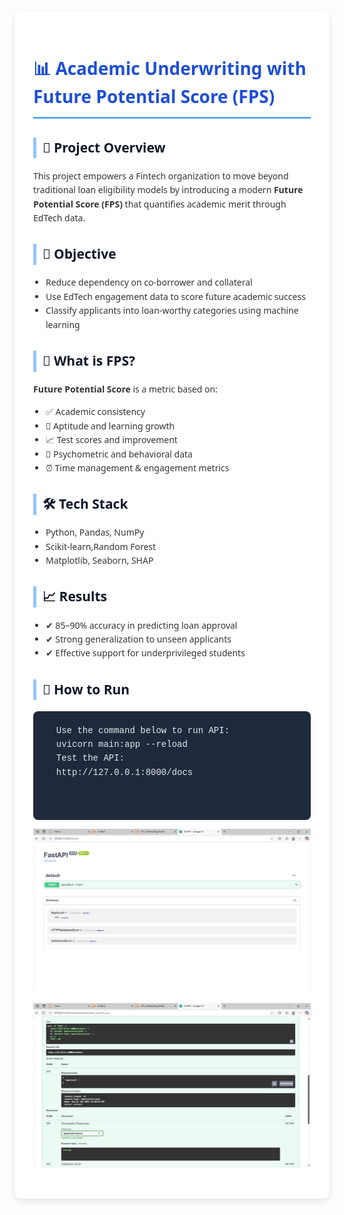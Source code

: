 <div style="max-width:900px;margin:40px auto;padding:30px;background:#ffffff;border-radius:12px;font-family:Segoe UI,Tahoma,sans-serif;line-height:1.6;color:#333;box-shadow:0 4px 12px rgba(0,0,0,0.1);">
  <h1 style="color:#1d4ed8;border-bottom:3px solid #60a5fa;padding-bottom:10px;">📊 Academic Underwriting with Future Potential Score (FPS)</h1>

  <h2 style="color:#0f172a;border-left:5px solid #93c5fd;padding-left:10px;margin-top:30px;">🚀 Project Overview</h2>
  <p>This project empowers a Fintech organization to move beyond traditional loan eligibility models by introducing a modern <strong>Future Potential Score (FPS)</strong> that quantifies academic merit through EdTech data.</p>

  <h2 style="color:#0f172a;border-left:5px solid #93c5fd;padding-left:10px;margin-top:30px;">🎯 Objective</h2>
  <ul style="padding-left:20px;">
    <li>Reduce dependency on co-borrower and collateral</li>
    <li>Use EdTech engagement data to score future academic success</li>
    <li>Classify applicants into loan-worthy categories using machine learning</li>
  </ul>

  <h2 style="color:#0f172a;border-left:5px solid #93c5fd;padding-left:10px;margin-top:30px;">🧠 What is FPS?</h2>
  <p><strong>Future Potential Score</strong> is a metric based on:</p>
  <ul style="padding-left:20px;">
    <li>✅ Academic consistency</li>
    <li>🧠 Aptitude and learning growth</li>
    <li>📈 Test scores and improvement</li>
    <li>🧪 Psychometric and behavioral data</li>
    <li>⏰ Time management & engagement metrics</li>
  </ul>

  <h2 style="color:#0f172a;border-left:5px solid #93c5fd;padding-left:10px;margin-top:30px;">🛠️ Tech Stack</h2>
  <ul style="padding-left:20px;">
    <li>Python, Pandas, NumPy</li>
    <li>Scikit-learn,Random Forest</li>
    <li>Matplotlib, Seaborn, SHAP</li>
  </ul>

  <h2 style="color:#0f172a;border-left:5px solid #93c5fd;padding-left:10px;margin-top:30px;">📈 Results</h2>
  <ul style="padding-left:20px;">
    <li>✔ 85–90% accuracy in predicting loan approval</li>
    <li>✔ Strong generalization to unseen applicants</li>
    <li>✔ Effective support for underprivileged students</li>
  </ul>

  <h2 style="color:#0f172a;border-left:5px solid #93c5fd;padding-left:10px;margin-top:30px;">🧪 How to Run</h2>
  <pre style="background:#1e293b;color:#e2e8f0;padding:20px;border-radius:8px;font-family:Courier New, monospace;overflow-x:auto;">
  Use the command below to run API:
  uvicorn main:app --reload
  Test the API:
  http://127.0.0.1:8000/docs

  </pre>

  ![Alt text](https://github.com/codetech-gauri/Academic_Underwriting_Approach_Model/blob/1fd20e2b98563e07f15865385a473a8478f9be62/Screenshot%20FPS.png)

   ![Alt text](https://github.com/codetech-gauri/Academic_Underwriting_Approach_Model/blob/277c19fe10a2585432acd878ca18287a62ac5448/Screenshot%20Response.png)

  
